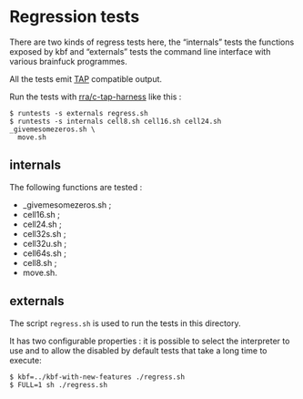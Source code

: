 Regression tests
================

There are two kinds of regress tests here, the “internals” tests
the functions exposed by kbf and “externals” tests the command line
interface with various brainfuck programmes.

All the tests emit [TAP](https://testanything.org/) compatible output.

Run the tests with [rra/c-tap-harness](https://github.com/rra/c-tap-harness)
like this :

    $ runtests -s externals regress.sh
    $ runtests -s internals cell8.sh cell16.sh cell24.sh _givemesomezeros.sh \
      move.sh

internals
---------

The following functions are tested :

* \_givemesomezeros.sh ;
* cell16.sh ;
* cell24.sh ;
* cell32s.sh ;
* cell32u.sh ;
* cell64s.sh ;
* cell8.sh ;
* move.sh.

externals
---------

The script `regress.sh` is used to run the tests in this directory.

It has two configurable properties : it is possible to select the
interpreter to use and to allow the disabled by default tests that take
a long time to execute:

    $ kbf=../kbf-with-new-features ./regress.sh
    $ FULL=1 sh ./regress.sh


